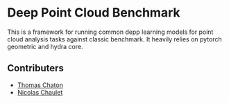 # Deep Point Cloud Benchmark
This is a framework for running common depp learning models for point cloud analysis tasks against classic benchmark. It heavily relies on pytorch geometric and hydra core.

## Contributers
- [Thomas Chaton](https://github.com/tchaton)
- [Nicolas Chaulet](https://github.com/nicolas-chaulet)
